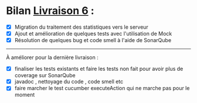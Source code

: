 # Bilan [Livraison 6](https://github.com/uca-m1informatique-softeng/M1-S1-7W-vamos/milestone/7) :

- [X] Migration du traitement des statistiques vers le serveur
- [X] Ajout et amélioration de quelques tests avec l'utilisation de Mock
- [X] Résolution de quelques bug et code smell à l'aide de SonarQube

-----------------------------------------------
À améliorer pour la dernière livraison :
- [X] finaliser les tests existants et faire les tests non fait pour avoir plus de coverage sur SonarQube
- [X] javadoc , nettoyage du code , code smell etc 
- [X] faire marcher le test cucumber executeAction qui ne marche pas pour le moment
